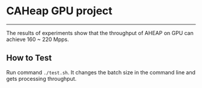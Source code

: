 # CAHeap GPU project
***
The results of experiments show that the throughput of AHEAP on GPU can achieve 160 ~ 220 Mpps.

## How to Test

Run command `./test.sh`. It changes the batch size in the command line and gets processing throughput.

